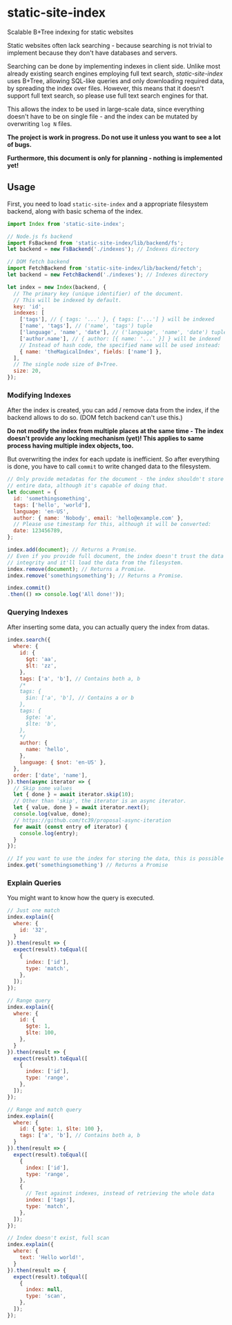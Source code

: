 # static-site-index
Scalable B+Tree indexing for static websites 

Static websites often lack searching - because searching is not trivial to
implement because they don't have databases and servers. 

Searching can be done by implementing indexes in client side. Unlike most
already existing search engines employing full text search,
*static-site-index* uses B+Tree, allowing SQL-like queries and only downloading
required data, by spreading the index over files. However, this means that it
doesn't support full text search, so please use full text search engines for
that.

This allows the index to be used in large-scale data, since everything doesn't
have to be on single file - and the index can be mutated by overwriting `log N`
files.

**The project is work in progress. Do not use it unless you want to see a lot
of bugs.**

**Furthermore, this document is only for planning - nothing is implemented
yet!**

## Usage
First, you need to load `static-site-index` and a appropriate filesystem
backend, along with basic schema of the index.

```js
import Index from 'static-site-index';

// Node.js fs backend
import FsBackend from 'static-site-index/lib/backend/fs';
let backend = new FsBackend('./indexes'); // Indexes directory

// DOM fetch backend
import FetchBackend from 'static-site-index/lib/backend/fetch';
let backend = new FetchBackend('./indexes'); // Indexes directory

let index = new Index(backend, {
  // The primary key (unique identifier) of the document.
  // This will be indexed by default.
  key: 'id',
  indexes: [
    ['tags'], // { tags: '...' }, { tags: ['...'] } will be indexed
    ['name', 'tags'], // ('name', 'tags') tuple
    ['language', 'name', 'date'], // ('language', 'name', 'date') tuple
    ['author.name'], // { author: [{ name: '...' }] } will be indexed
    // Instead of hash code, the specified name will be used instead:
    { name: 'theMagicalIndex', fields: ['name'] },
  ],
  // The single node size of B+Tree. 
  size: 20,
});
```

### Modifying Indexes
After the index is created, you can add / remove data from the index,
if the backend allows to do so. (DOM fetch backend can't use this.)

**Do not modify the index from multiple places at the same time - The index
doesn't provide any locking mechanism (yet)! This applies to same process
having multiple index objects, too.**

But overwriting the index for each update is inefficient. So after everything
is done, you have to call `commit` to write changed data to the filesystem.

```js
// Only provide metadatas for the document - the index shouldn't store the
// entire data, although it's capable of doing that.
let document = {
  id: 'somethingsomething',
  tags: ['hello', 'world'],
  language: 'en-US',
  author: { name: 'Nobody', email: 'hello@example.com' },
  // Please use timestamp for this, although it will be converted:
  date: 123456789,
};

index.add(document); // Returns a Promise.
// Even if you provide full document, the index doesn't trust the data's
// integrity and it'll load the data from the filesystem.
index.remove(document); // Returns a Promise.
index.remove('somethingsomething'); // Returns a Promise.

index.commit()
.then(() => console.log('All done!'));
```

### Querying Indexes
After inserting some data, you can actually query the index from datas.

```js
index.search({
  where: {
    id: {
      $gt: 'aa',
      $lt: 'zz',
    },
    tags: ['a', 'b'], // Contains both a, b
    /*
    tags: {
      $in: ['a', 'b'], // Contains a or b
    },
    tags: {
      $gte: 'a',
      $lte: 'b',
    },
    */
    author: {
      name: 'hello',
    },
    language: { $not: 'en-US' },
  },
  order: ['date', 'name'],
}).then(async iterator => {
  // Skip some values
  let { done } = await iterator.skip(10);
  // Other than 'skip', the iterator is an async iterator.
  let { value, done } = await iterator.next();
  console.log(value, done);
  // https://github.com/tc39/proposal-async-iteration
  for await (const entry of iterator) {
    console.log(entry);
  }
});

// If you want to use the index for storing the data, this is possible too.
index.get('somethingsomething') // Returns a Promise
```

### Explain Queries
You might want to know how the query is executed. 

```js
// Just one match
index.explain({
  where: {
    id: '32',
  }
}).then(result => {
  expect(result).toEqual([
    {
      index: ['id'],
      type: 'match',
    },
  ]);
});

// Range query
index.explain({
  where: {
    id: {
      $gte: 1,
      $lte: 100,
    },
  }
}).then(result => {
  expect(result).toEqual([
    {
      index: ['id'],
      type: 'range',
    },
  ]);
});

// Range and match query
index.explain({
  where: {
    id: { $gte: 1, $lte: 100 },
    tags: ['a', 'b'], // Contains both a, b
  }
}).then(result => {
  expect(result).toEqual([
    {
      index: ['id'],
      type: 'range',
    },
    {
      // Test against indexes, instead of retrieving the whole data
      index: ['tags'],
      type: 'match',
    },
  ]);
});

// Index doesn't exist, full scan
index.explain({
  where: {
    text: 'Hello world!',
  }
}).then(result => {
  expect(result).toEqual([
    {
      index: null,
      type: 'scan',
    },
  ]);
});

```
